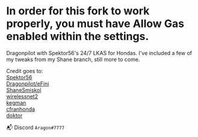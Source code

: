 # In order for this fork to work properly, you must have Allow Gas enabled within the settings.

Dragonpilot with Spektor56's 24/7 LKAS for Hondas. I've included a few of my tweaks from my Shane branch, still more to come.

Credit goes to:    
[Spektor56](https://github.com/spektor56/openpilot)   
[Dragonpilot/eFini](https://github.com/dragonpilot-community/dragonpilot)  
[ShaneSmiskol](https://github.com/ShaneSmiskol/openpilot)    
[wirelessnet2](https://github.com/wirelessnet2/openpilot)    
[kegman](https://github.com/kegman/openpilot)    
[cfranhonda](https://github.com/cfranhonda/openpilot)    
[doktor](https://github.com/doktorsleepelss)    
    
📬 Discord `Aragon#7777`     
